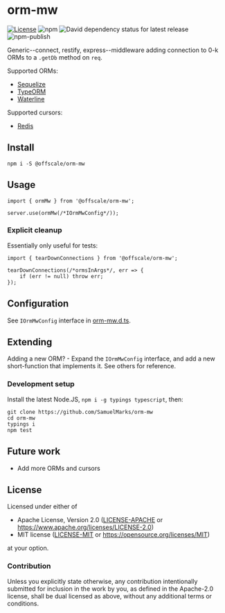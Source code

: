 orm-mw
======
[![License](https://img.shields.io/badge/license-Apache--2.0%20OR%20MIT-blue.svg)](https://opensource.org/licenses/Apache-2.0)
![npm](https://img.shields.io/npm/v/@offscale/orm-mw)
![David dependency status for latest release](https://david-dm.org/offscale/orm-mw.svg)
![npm-publish](https://github.com/SamuelMarks/ng-material-scaffold/workflows/npm-publish/badge.svg)

Generic--connect, restify, express--middleware adding connection to 0-k ORMs to a `.getDb` method on `req`.

Supported ORMs:

 - [Sequelize](https://github.com/sequelize/sequelize)
 - [TypeORM](https://github.com/typeorm/typeorm)
 - [Waterline](https://github.com/balderdashy/waterline)
 
Supported cursors:

 - [Redis](https://github.com/luin/ioredis)

## Install

    npm i -S @offscale/orm-mw

## Usage

    import { ormMw } from '@offscale/orm-mw';

    server.use(ormMw(/*IOrmMwConfig*/));

### Explicit cleanup

Essentially only useful for tests:

    import { tearDownConnections } from '@offscale/orm-mw';
    
    tearDownConnections(/*ormsInArgs*/, err => {
        if (err != null) throw err; 
    });

## Configuration

See `IOrmMwConfig` interface in [orm-mw.d.ts](https://github.com/SamuelMarks/orm-mw).

## Extending

Adding a new ORM? - Expand the `IOrmMwConfig` interface, and add a new short-function that implements it. See others for reference.

### Development setup

Install the latest Node.JS, `npm i -g typings typescript`, then:

    git clone https://github.com/SamuelMarks/orm-mw
    cd orm-mw
    typings i
    npm test

## Future work

  - Add more ORMs and cursors

## License

Licensed under either of

- Apache License, Version 2.0 ([LICENSE-APACHE](LICENSE-APACHE) or <https://www.apache.org/licenses/LICENSE-2.0>)
- MIT license ([LICENSE-MIT](LICENSE-MIT) or <https://opensource.org/licenses/MIT>)

at your option.

### Contribution

Unless you explicitly state otherwise, any contribution intentionally submitted
for inclusion in the work by you, as defined in the Apache-2.0 license, shall be
dual licensed as above, without any additional terms or conditions.
